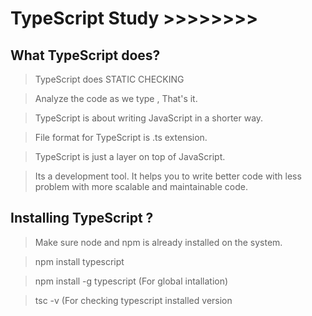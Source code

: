 #  TypeScript Study >>>>>>>>



## What TypeScript does?

> TypeScript does STATIC CHECKING

> Analyze the code as we type , That's it. 

> TypeScript is about writing JavaScript in a shorter way. 

> File format for TypeScript is .ts extension.

> TypeScript is just a layer on top of JavaScript.

> Its a development tool. It helps you to write better code with less problem with more scalable and maintainable code.

## Installing TypeScript ?

> Make sure node and npm is already installed on the system.

> npm install typescript

> npm install -g typescript  (For global intallation)

> tsc -v  (For checking typescript installed version


